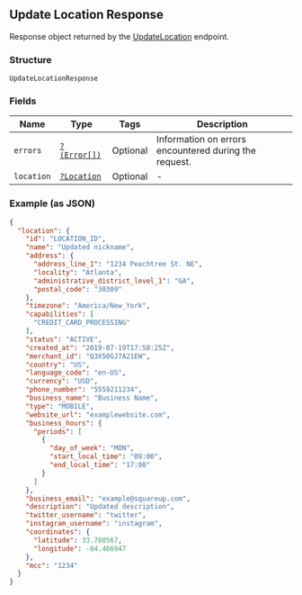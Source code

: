 ## Update Location Response

Response object returned by the [UpdateLocation](#endpoint-updatelocation) endpoint.

### Structure

`UpdateLocationResponse`

### Fields

| Name | Type | Tags | Description |
|  --- | --- | --- | --- |
| `errors` | [`?(Error[])`](/doc/models/error.md) | Optional | Information on errors encountered during the request. |
| `location` | [`?Location`](/doc/models/location.md) | Optional | -  |

### Example (as JSON)

```json
{
  "location": {
    "id": "LOCATION_ID",
    "name": "Updated nickname",
    "address": {
      "address_line_1": "1234 Peachtree St. NE",
      "locality": "Atlanta",
      "administrative_district_level_1": "GA",
      "postal_code": "30309"
    },
    "timezone": "America/New_York",
    "capabilities": [
      "CREDIT_CARD_PROCESSING"
    ],
    "status": "ACTIVE",
    "created_at": "2019-07-19T17:58:25Z",
    "merchant_id": "Q3X50GJ7A21EW",
    "country": "US",
    "language_code": "en-US",
    "currency": "USD",
    "phone_number": "5559211234",
    "business_name": "Business Name",
    "type": "MOBILE",
    "website_url": "examplewebsite.com",
    "business_hours": {
      "periods": [
        {
          "day_of_week": "MON",
          "start_local_time": "09:00",
          "end_local_time": "17:00"
        }
      ]
    },
    "business_email": "example@squareup.com",
    "description": "Updated description",
    "twitter_username": "twitter",
    "instagram_username": "instagram",
    "coordinates": {
      "latitude": 33.788567,
      "longitude": -84.466947
    },
    "mcc": "1234"
  }
}
```

